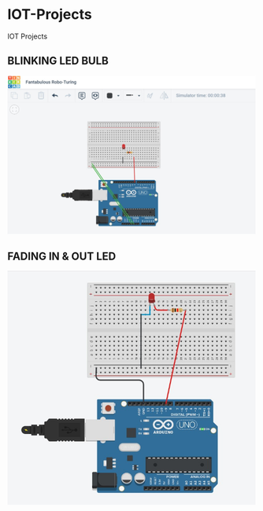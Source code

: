 # IOT-Projects
IOT Projects

## BLINKING LED BULB

![](https://github.com/shashankgurunaga1/IOT-Projects/blob/main/blinkingledbysg/blinkingledsgiot.jpg)

## FADING IN & OUT LED
![](https://github.com/shashankgurunaga1/IOT-Projects/blob/main/Fading%20in%20and%20out%20of%20Light%20Bulb/Fadinginandoutbulb.jpg)
